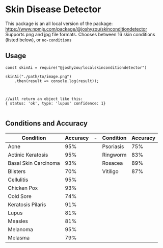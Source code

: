 # Skin Disease Detector

  

  

This package is an all local version of the package: https://www.npmjs.com/package/@joshyzou/skinconditiondetector
Supports png and jpg file formats.
Chooses between 16 skin conditions (listed below), or `no-conditions`

  
## Usage

```
const skinAi = require("@joshyzou/localskinconditiondetector")

skinAi("./path/to/image.png")
    .then(result => console.log(result));

  

//will return an object like this: 
{ status: 'ok', type: 'lupus' confidence: 1}


```
## Conditions and Accuracy
|Condition|Accuracy  |-|Condition|Accuracy|
|--|--|--|--|--|
| Acne | 95% ||Psoriasis|75%|
|Actinic Keratosis |95%||Ringworm|83%|
|Basal Skin Carcinoma|93%||Rosacea|89%|
|Blisters|70%||Vitiligo|87%|
|Cellulitis|95%|
|Chicken Pox|93%|
|Cold Sore|74%|
|Keratosis Pilaris|91%
|Lupus|81%|
|Measles|81%|
|Melanoma|95%|
|Melasma|79%|

  